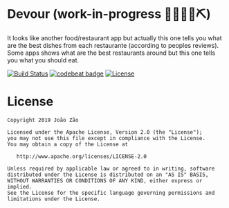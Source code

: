 # Devour (work-in-progress 👷🔧️👷‍♀️⛏)
It looks like another food/restaurant app but actually this one tells you what are the best dishes from each restaurante (according to peoples reviews). Some apps shows what are the best restaurants around but this one tells you what you should eat.

[![Build Status](https://travis-ci.org/joaobzao/Devour.svg?branch=master)](https://travis-ci.org/joaobzao/Devour)
[![codebeat badge](https://codebeat.co/badges/6d2a3e78-e94e-424e-b6c4-ee99506280a9)](https://codebeat.co/projects/github-com-joaobzao-devour-master)
[![License](https://img.shields.io/badge/License-Apache%202.0-blue.svg)](https://opensource.org/licenses/Apache-2.0)

License
=======

    Copyright 2019 João Zão

    Licensed under the Apache License, Version 2.0 (the "License");
    you may not use this file except in compliance with the License.
    You may obtain a copy of the License at

       http://www.apache.org/licenses/LICENSE-2.0

    Unless required by applicable law or agreed to in writing, software
    distributed under the License is distributed on an "AS IS" BASIS,
    WITHOUT WARRANTIES OR CONDITIONS OF ANY KIND, either express or implied.
    See the License for the specific language governing permissions and
    limitations under the License.
